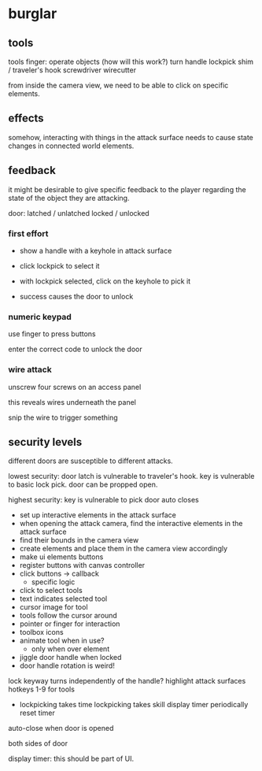 # burglar

## tools
tools
    finger: operate objects (how will this work?)
        turn handle
    lockpick
    shim / traveler's hook
    screwdriver
    wirecutter

from inside the camera view, we need to be able to click on specific elements.

## effects

somehow, interacting with things in the attack surface needs to cause state changes in connected
world elements.

## feedback

it might be desirable to give specific feedback to the player regarding the state of the object they are attacking.

door:
    latched / unlatched
    locked / unlocked

### first effort

* show a handle with a keyhole in attack surface

* click lockpick to select it

* with lockpick selected, click on the keyhole to pick it

* success causes the door to unlock

### numeric keypad

use finger to press buttons

enter the correct code to unlock the door

### wire attack

unscrew four screws on an access panel

this reveals wires underneath the panel

snip the wire to trigger something

## security levels

different doors are susceptible to different attacks.

lowest security:
    door latch is vulnerable to traveler's hook.
    key is vulnerable to basic lock pick.
    door can be propped open.

highest security:
    key is vulnerable to pick
    door auto closes





* set up interactive elements in the attack surface
* when opening the attack camera, find the interactive elements in the attack surface
* find their bounds in the camera view
* create elements and place them in the camera view accordingly
* make ui elements buttons
* register buttons with canvas controller
* click buttons -> callback
    * specific logic 
* click to select tools
* text indicates selected tool
* cursor image for tool
* tools follow the cursor around
* pointer or finger for interaction
* toolbox icons
* animate tool when in use?
    * only when over element
* jiggle door handle when locked
* door handle rotation is weird!

lock keyway turns independently of the handle?
highlight attack surfaces
hotkeys 1-9 for tools

* lockpicking takes time
lockpicking takes skill
    display timer
    periodically reset timer

auto-close when door is opened

both sides of door


display timer: this should be part of UI.